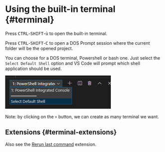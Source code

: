 # Using the built-in terminal {#terminal}

Press <kbd>CTRL</kbd>-<kbd>SHIFT</kbd>-<kbd>ù</kbd> to open the built-in terminal.

Press <kbd>CTRL</kbd>-<kbd>SHIFT</kbd>-<kbd>C</kbd> to open a DOS Prompt session where the current folder will be the opened project.

You can choose for a DOS terminal, Powershell or bash one. Just select the `Select Default Shell` option and VS Code will prompt which shell application should be used.

![Terminal](./images/terminal.png)

Note: by clicking on the `+` button, we can create as many terminal we want.

## Extensions {#terminal-extensions}

Also see the [Rerun last command](#extensions-terminal-rerun) extension.
